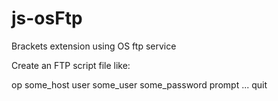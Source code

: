 # js-osFtp
Brackets extension using OS ftp service 

Create an FTP script file like:

  op some_host
  user 
  some_user 
  some_password
  prompt
  ...
  quit